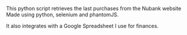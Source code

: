 This python script retrieves the last purchases from the Nubank website
Made using python, selenium and phantomJS.

It also integrates with a Google Spreadsheet I use for finances.
